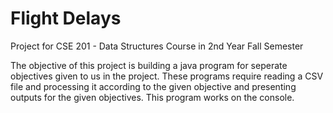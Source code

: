 # Flight Delays
Project for CSE 201 - Data Structures Course in 2nd Year Fall Semester

The objective of this project is building a java program for seperate objectives given to us in the project. These programs require reading a CSV file and processing it according to the given objective and presenting outputs for the given objectives. This program works on the console.
